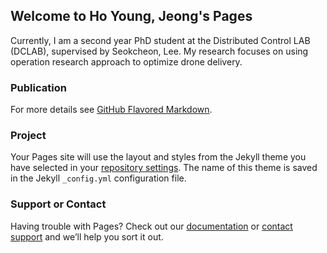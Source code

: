 ## Welcome to Ho Young, Jeong's Pages



Currently, I am a second year PhD student at the Distributed Control LAB (DCLAB), supervised by Seokcheon, Lee. My research focuses on using operation research approach to optimize drone delivery.

### Publication

For more details see [GitHub Flavored Markdown](https://guides.github.com/features/mastering-markdown/).

### Project

Your Pages site will use the layout and styles from the Jekyll theme you have selected in your [repository settings](https://github.com/ghy27/hoyoung.github.io/settings). The name of this theme is saved in the Jekyll `_config.yml` configuration file.

### Support or Contact

Having trouble with Pages? Check out our [documentation](https://help.github.com/categories/github-pages-basics/) or [contact support](https://github.com/contact) and we’ll help you sort it out.
